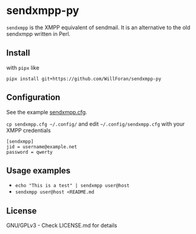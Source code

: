 # sendxmpp-py

`sendxmpp` is the XMPP equivalent of sendmail. It is an alternative to the old sendxmpp written in Perl.

## Install
with `pipx` like

```
pipx install git+https://github.com/WillForan/sendxmpp-py
```


## Configuration
See the example [sendxmpp.cfg](./sendxmpp.cfg).

`cp sendxmpp.cfg ~/.config/` and edit `~/.config/sendxmpp.cfg` with your XMPP credentials

```
[sendxmpp]
jid = username@example.net
password = qwerty
```

## Usage examples

- `echo "This is a test" | sendxmpp user@host`
- `sendxmpp user@host <README.md`

License
-------
GNU/GPLv3 - Check LICENSE.md for details
